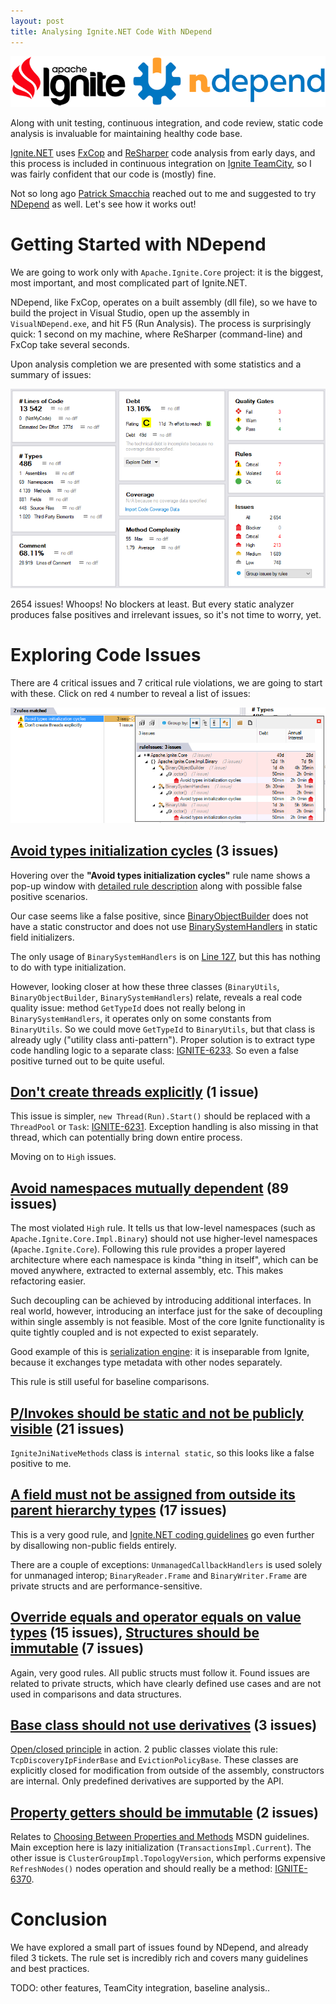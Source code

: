 ```yaml
---
layout: post
title: Analysing Ignite.NET Code With NDepend
---
```


![LINQPad Logo](../images/ignite-ndepend.png)

Along with unit testing, continuous integration, and code review, static code analysis is invaluable for maintaining healthy code base.

[Ignite.NET](https://github.com/apache/ignite/tree/master/modules/platforms/dotnet) uses [FxCop](https://en.wikipedia.org/wiki/FxCop) and [ReSharper](https://www.jetbrains.com/resharper/) code analysis from early days, and this process is included in continuous integration on [Ignite TeamCity](https://ci.ignite.apache.org/viewType.html?buildTypeId=Ignite20Tests_IgnitePlatformNetInspections), so I was fairly confident that our code is (mostly) fine.

Not so long ago [Patrick Smacchia](https://blog.ndepend.com/author/psmacchia/) reached out to me and suggested to try [NDepend](http://www.ndepend.com/) as well. Let's see how it works out!

# Getting Started with NDepend

We are going to work only with `Apache.Ignite.Core` project: it is the biggest, most important, and most complicated part of Ignite.NET.

NDepend, like FxCop, operates on a built assembly (dll file), so we have to build the project in Visual Studio, 
open up the assembly in `VisualNDepend.exe`, and hit F5 (Run Analysis). The process is surprisingly quick: 1 second on my machine,
where ReSharper (command-line) and FxCop take several seconds.

Upon analysis completion we are presented with some statistics and a summary of issues:

![NDepend Dashboard](../images/NDepend/dashboard.png)

2654 issues! Whoops! No blockers at least.
But every static analyzer produces false positives and irrelevant issues, so it's not time to worry, yet.

# Exploring Code Issues

There are 4 critical issues and 7 critical rule violations, we are going to start with these.
Click on red `4` number to reveal a list of issues:

![NDepend Critical Issues](../images/NDepend/criticals.png)

## [Avoid types initialization cycles](http://www.ndepend.com/default-rules/Q_Avoid_types_initialization_cycles.html) (3 issues)

Hovering over the **"Avoid types initialization cycles"** rule name shows a pop-up window with [detailed rule description](http://www.ndepend.com/default-rules/Q_Avoid_types_initialization_cycles.html) along with possible false positive scenarios.

Our case seems like a false positive, since [BinaryObjectBuilder](https://github.com/apache/ignite/blob/82e5f8a6553323e793c01c54e24dda6d47188ce6/modules/platforms/dotnet/Apache.Ignite.Core/Impl/Binary/BinaryObjectBuilder.cs) does not have a static constructor and does not use [BinarySystemHandlers](https://github.com/apache/ignite/blob/82e5f8a6553323e793c01c54e24dda6d47188ce6/modules/platforms/dotnet/Apache.Ignite.Core/Impl/Binary/BinarySystemHandlers.cs) in static field initializers.

The only usage of `BinarySystemHandlers` is on [Line 127](https://github.com/apache/ignite/blob/82e5f8a6553323e793c01c54e24dda6d47188ce6/modules/platforms/dotnet/Apache.Ignite.Core/Impl/Binary/BinaryObjectBuilder.cs#L127), but this has nothing to do with type initialization.

However, looking closer at how these three classes (`BinaryUtils`, `BinaryObjectBuilder`, `BinarySystemHandlers`) relate, reveals a real code quality issue: method `GetTypeId` does not really belong in `BinarySystemHandlers`, it operates only on some constants from `BinaryUtils`. So we could move `GetTypeId` to `BinaryUtils`, but that class is already ugly ("utility class anti-pattern"). Proper solution is to extract type code handling logic to a separate class: [IGNITE-6233](https://issues.apache.org/jira/browse/IGNITE-6233). So even a false positive turned out to be quite useful.

## [Don't create threads explicitly](https://www.ndepend.com/default-rules/Q_Don't_create_threads_explicitly.html) (1 issue)

This issue is simpler, `new Thread(Run).Start()` should be replaced with a `ThreadPool` or `Task`: [IGNITE-6231](https://issues.apache.org/jira/browse/IGNITE-6231). Exception handling is also missing in that thread, which can potentially bring down entire process.

Moving on to `High` issues.

## [Avoid namespaces mutually dependent](https://www.ndepend.com/Default-Rules/Q_Avoid_namespaces_mutually_dependent.html) (89 issues)

The most violated `High` rule. It tells us that low-level namespaces (such as `Apache.Ignite.Core.Impl.Binary`) should not use higher-level namespaces (`Apache.Ignite.Core`). Following this rule provides a proper layered architecture where each namespace is kinda "thing in itself", which can be moved anywhere, extracted to external assembly, etc. This makes refactoring easier.

Such decoupling can be achieved by introducing additional interfaces. In real world, however, introducing an interface just for the sake of decoupling within single assembly is not feasible. Most of the core Ignite functionality is quite tightly coupled and is not expected to exist separately.

Good example of this is [serialization engine](https://ptupitsyn.github.io/Ignite-Serialization-Performance/): it is inseparable from Ignite, because it exchanges type metadata with other nodes separately.

This rule is still useful for baseline comparisons.

## [P/Invokes should be static and not be publicly visible](https://www.ndepend.com/default-rules/Q_P_Invokes_should_be_static_and_not_be_publicly_visible.html) (21 issues)

`IgniteJniNativeMethods` class is `internal static`, so this looks like a false positive to me.

## [A field must not be assigned from outside its parent hierarchy types](https://www.ndepend.com/default-rules/Q_A_field_must_not_be_assigned_from_outside_its_parent_hierarchy_types.html) (17 issues)

This is a very good rule, and [Ignite.NET coding guidelines](https://cwiki.apache.org/confluence/display/IGNITE/Ignite.NET+Development) go even further by disallowing non-public fields entirely.

There are a couple of exceptions: `UnmanagedCallbackHandlers` is used solely for unmanaged interop; `BinaryReader.Frame` and `BinaryWriter.Frame` are private structs and are performance-sensitive.

## [Override equals and operator equals on value types](https://www.ndepend.com/Default-Rules/Q_Override_equals_and_operator_equals_on_value_types.html) (15 issues), [Structures should be immutable](https://www.ndepend.com/default-rules/Q_Structures_should_be_immutable.html) (7 issues)

Again, very good rules. All public structs must follow it. Found issues are related to private structs, which have clearly defined use cases and are not used in comparisons and data structures.

## [Base class should not use derivatives](https://www.ndepend.com/default-rules/Q_Base_class_should_not_use_derivatives.html) (3 issues)

[Open/closed principle](https://en.wikipedia.org/wiki/Open/closed_principle) in action. 2 public classes violate this rule: `TcpDiscoveryIpFinderBase` and `EvictionPolicyBase`. These classes are explicitly closed for modification from outside of the assembly, constructors are internal. Only predefined derivatives are supported by the API.

## [Property getters should be immutable](https://www.ndepend.com/Default-Rules/Q_Property_Getters_should_be_immutable.html) (2 issues)

Relates to [Choosing Between Properties and Methods](https://msdn.microsoft.com/en-us/library/ms229054.aspx) MSDN guidelines. Main exception here is lazy initialization (`TransactionsImpl.Current`). The other issue is `ClusterGroupImpl.TopologyVersion`, which performs expensive `RefreshNodes()` nodes operation and should really be a method: [IGNITE-6370](https://issues.apache.org/jira/browse/IGNITE-6370).

# Conclusion

We have explored a small part of issues found by NDepend, and already filed 3 tickets. The rule set is incredibly rich and covers many guidelines and best practices.

TODO: other features, TeamCity integration, baseline analysis..